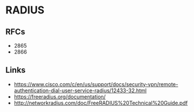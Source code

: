 # RADIUS

## RFCs
* 2865
* 2866

## Links
* https://www.cisco.com/c/en/us/support/docs/security-vpn/remote-authentication-dial-user-service-radius/12433-32.html
* https://freeradius.org/documentation/
* http://networkradius.com/doc/FreeRADIUS%20Technical%20Guide.pdf
